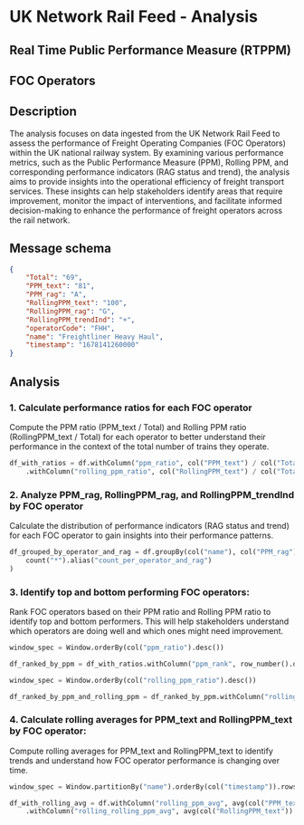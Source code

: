 # UK Network Rail Feed - Analysis 

## Real Time Public Performance Measure (RTPPM)

## FOC Operators

## Description
The analysis focuses on data ingested from the UK Network Rail Feed to assess the performance of Freight Operating Companies (FOC Operators) within the UK national railway system. By examining various performance metrics, such as the Public Performance Measure (PPM), Rolling PPM, and corresponding performance indicators (RAG status and trend), the analysis aims to provide insights into the operational efficiency of freight transport services. These insights can help stakeholders identify areas that require improvement, monitor the impact of interventions, and facilitate informed decision-making to enhance the performance of freight operators across the rail network.

## Message schema
```json
{
    "Total": "69",
    "PPM_text": "81",
    "PPM_rag": "A",
    "RollingPPM_text": "100",
    "RollingPPM_rag": "G",
    "RollingPPM_trendInd": "+",
    "operatorCode": "FHH",
    "name": "Freightliner Heavy Haul",
    "timestamp": "1678141260000"
}
```

## Analysis

### 1. Calculate performance ratios for each FOC operator
Compute the PPM ratio (PPM_text / Total) and Rolling PPM ratio (RollingPPM_text / Total) for each operator to better understand their performance in the context of the total number of trains they operate.

```python
df_with_ratios = df.withColumn("ppm_ratio", col("PPM_text") / col("Total")) \
    .withColumn("rolling_ppm_ratio", col("RollingPPM_text") / col("Total"))
```

### 2. Analyze PPM_rag, RollingPPM_rag, and RollingPPM_trendInd by FOC operator
Calculate the distribution of performance indicators (RAG status and trend) for each FOC operator to gain insights into their performance patterns.

```python
df_grouped_by_operator_and_rag = df.groupBy(col("name"), col("PPM_rag"), col("RollingPPM_rag"), col("RollingPPM_trendInd")).agg(
    count("*").alias("count_per_operator_and_rag")
)
```

### 3. Identify top and bottom performing FOC operators:
Rank FOC operators based on their PPM ratio and Rolling PPM ratio to identify top and bottom performers. This will help stakeholders understand which operators are doing well and which ones might need improvement.

```python
window_spec = Window.orderBy(col("ppm_ratio").desc())

df_ranked_by_ppm = df_with_ratios.withColumn("ppm_rank", row_number().over(window_spec))

window_spec = Window.orderBy(col("rolling_ppm_ratio").desc())

df_ranked_by_ppm_and_rolling_ppm = df_ranked_by_ppm.withColumn("rolling_ppm_rank", row_number().over(window_spec))
```

### 4. Calculate rolling averages for PPM_text and RollingPPM_text by FOC operator:
Compute rolling averages for PPM_text and RollingPPM_text to identify trends and understand how FOC operator performance is changing over time.

```python
window_spec = Window.partitionBy("name").orderBy(col("timestamp")).rowsBetween(-3, 0)  # Adjust the window size as needed

df_with_rolling_avg = df.withColumn("rolling_ppm_avg", avg(col("PPM_text")).over(window_spec)) \
    .withColumn("rolling_rolling_ppm_avg", avg(col("RollingPPM_text")).over(window_spec))
```